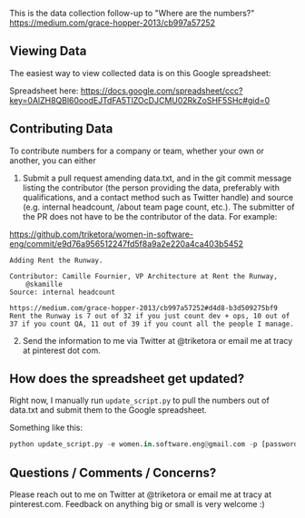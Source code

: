This is the data collection follow-up to "Where are the numbers?"
https://medium.com/grace-hopper-2013/cb997a57252

Viewing Data
------------
The easiest way to view collected data is on this Google spreadsheet:

Spreadsheet here: https://docs.google.com/spreadsheet/ccc?key=0AlZH8QBl60oodEJTdFA5TlZOcDJCMU02RkZoSHF5SHc#gid=0


Contributing Data
-----------------

To contribute numbers for a company or team, whether your own or
another, you can either

1. Submit a pull request amending data.txt, and in the git commit
message listing the contributor (the person providing the data,
preferably with qualifications, and a contact method such as Twitter
handle) and source (e.g. internal headcount, /about team page count,
etc.). The submitter of the PR does not have to be the contributor of
the data. For example:

https://github.com/triketora/women-in-software-eng/commit/e9d76a956512247fd5f8a9a2e220a4ca403b5452
```
Adding Rent the	Runway.

Contributor: Camille Fournier, VP Architecture at Rent the Runway,
    @skamille
Source: internal headcount

https://medium.com/grace-hopper-2013/cb997a57252#d4d8-b3d509275bf9
Rent the Runway is 7 out of 32 if you just count dev + ops, 10 out of
37 if you count QA, 11 out of 39 if you count all the people I manage.
```

2. Send the information to me via Twitter at @triketora or email me 
at tracy at pinterest dot com.


How does the spreadsheet get updated?
-------------------------------------

Right now, I manually run `update_script.py` to pull the numbers out 
of data.txt and submit them to the Google spreadsheet.

Something like this:
```python
python update_script.py -e women.in.software.eng@gmail.com -p [password] -d data.txt
```

Questions / Comments / Concerns?
--------------------------------
Please reach out to me on Twitter at @triketora or email me at tracy 
at pinterest.com. Feedback on anything big or small is very welcome :) 
